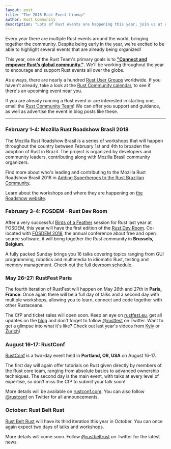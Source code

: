 ```yaml
---
layout: post
title: "The 2018 Rust Event Lineup"
author: Rust Community
description: "Lots of Rust events are happening this year; join us at one near you!"
---
```


Every year there are multiple Rust events around the world, bringing together the community.
Despite being early in the year, we're excited to be able to highlight several events
that are already being organized!

This year, one of the Rust Team's primary goals is to [**"Connect and empower Rust’s global community."**].
We'll be working throughout the year to encourage and support Rust events all over the globe.

As always, there are nearly a hundred [Rust User Groups][usergroups] worldwide.
If you haven't already, take a look at the [Rust Community calendar][calendar], to see if there's an upcoming
event near you.

If you are already running a Rust event or are interested in starting one, email the [Rust Community Team][commteam]!
We can offer you support and guidance, as well as advertise the event in blog posts like these.

[usergroups]: https://www.rust-lang.org/en-US/user-groups.html
[calendar]: https://calendar.google.com/calendar/embed?src=apd9vmbc22egenmtu5l6c5jbfc@group.calendar.google.com
[commteam]: mailto:community-team@rust-lang.org

[**"Connect and empower Rust’s global community."**]: https://github.com/rust-lang/rfcs/pull/2314/files#diff-1c2d6aba093cfb7e02ac5e1597207c41R13

---

### February 1-4: Mozilla Rust Roadshow Brasil 2018

The Mozilla Rust Roadshow Brasil is a series of workshops that will happen
throughout the country between February 1st and 4th to broaden the adoption of Rust in Brazil.
The project is organized by developers and community leaders, contributing along with Mozilla Brasil community organizers.

Find more about who's leading and contributing to the Mozilla Rust Roadshow Brasil 2018 in [Adding Superheroes to the Rust Brazilian Community][heroes].

Learn about the workshops and where they are happening on [the Roadshow website][roadshow].

[heroes]: https://mozillabr.org/2018/01/adding-superheroes-to-the-rust-brazilian-community/
[roadshow]: https://rust-br.github.io/2018-roadshow/

### February 3-4: FOSDEM - Rust Dev Room

After a very successful [Birds of a Feather][bof] session for Rust last year at FOSDEM,
this year will have the first edition of the [Rust Dev Room][fosdem-rust].
Co-located with [FOSDEM 2018][fosdem], the annual conference about free and open source software,
it will bring together the Rust community in **Brussels, Belgium**.

A fully packed Sunday brings you 16 talks covering topics ranging from GUI programming, robotics and multimedia to idiomatic Rust, testing and memory management.
Check out [the full devroom schedule][devroom-schedule].

[bof]: https://en.wikipedia.org/wiki/Birds_of_a_feather_(computing)
[fosdem]: https://fosdem.org/2018/
[fosdem-rust]: https://rust-fosdem.github.io/
[devroom-schedule]: https://fosdem.org/2018/schedule/track/rust/

### May 26-27: RustFest Paris

The fourth iteration of RustFest will happen on May 26th and 27th in **Paris, France**.
Once again there will be a full day of talks and a second day with multiple workshops, allowing you to learn, connect and code together with other Rustaceans.

The CfP and ticket sales will open soon.
Keep an eye on [rustfest.eu], get all updates on the [blog][rustfest-blog] and don’t forget to follow [@rustfest] on Twitter.
Want to get a glimpse into what it's like? Check out last year's videos from [Kyiv] or [Zurich]!

[rustfest.eu]: http://rustfest.eu
[rustfest-blog]: http://blog.rustfest.eu/
[@rustfest]: https://twitter.com/rustfest
[kyiv]: https://www.youtube.com/watch?v=AHprJNUCgQ0&list=PL85XCvVPmGQhvs1Rnet_24B-AI3YSM2YG
[zurich]: https://www.youtube.com/watch?v=jywiVWKm1TI&list=PL85XCvVPmGQj9mqbJizw-zi-EhcpS5jTP

### August 16-17: RustConf

[RustConf] is a two-day event held in **Portland, OR, USA** on August 16-17.

The first day will again offer tutorials on Rust given directly by members of the Rust core team, ranging from absolute basics to advanced ownership techniques.
The second day is the main event, with talks at every level of expertise, so don't miss the CfP to submit your talk soon!

More details will be available on [rustconf.com][rustconf]. You can also follow [@rustconf] on Twitter for all announcements.

[rustconf]: http://rustconf.com/
[@rustconf]: https://twitter.com/rustconf

### October: Rust Belt Rust

[Rust Belt Rust](https://www.rust-belt-rust.com/) will have its third iteration this year in October.
You can once again expect two days of talks and workshops.

More details will come soon.
Follow [@rustbeltrust] on Twitter for the latest news.

[@rustbeltrust]: https://twitter.com/rustbeltrust

